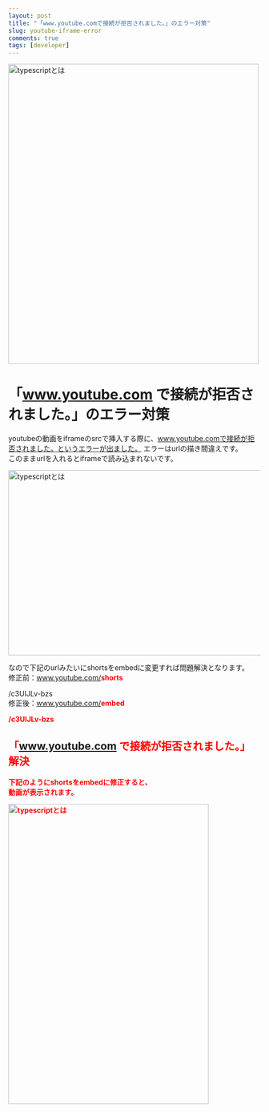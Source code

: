 ```yaml
---
layout: post
title: "「www.youtube.comで接続が拒否されました。」のエラー対策"
slug: youtube-iframe-error
comments: true
tags: [developer]
---
```

<img src="https://drive.google.com/uc?export=view&id=1atPJmnA7V6dolOLwA5DLUZQx8To5y08B" alt="typescriptとは"  width="500" height="600" alt="www.youtube.comで接続が拒否されました。">

# 「www.youtube.com で接続が拒否されました。」のエラー対策
youtubeの動画をiframeのsrcで挿入する際に、www.youtube.comで接続が拒否されました。というエラーが出ました。 
エラーはurlの描き間違えです。  
このままurlを入れるとiframeで読み込まれないです。  

<img src="https://drive.google.com/uc?export=view&id=1trmBl-Do9JLcqCq1c6OrsJaMW78gbJtO" alt="typescriptとは"  width="700" height="370" alt="www.youtube.comで接続が拒否">

なので下記のurlみたいにshortsをembedに変更すれば問題解決となります。  
修正前：www.youtube.com/<span style="color:red; font-weight: bold;">shorts</p>/c3UIJLv-bzs  
修正後：www.youtube.com/<span style="color:red; font-weight: bold;">embed</p>/c3UIJLv-bzs  

## 「www.youtube.com で接続が拒否されました。」解決
下記のようにshortsをembedに修正すると、  
動画が表示されます。  

<img src="https://drive.google.com/uc?export=view&id=1UDyBVNWaxcFJpPmSNUvQ3O5w1ysuYAHA" alt="typescriptとは"  width="400" height="600" alt="www.youtube.comで接続が拒否解決">